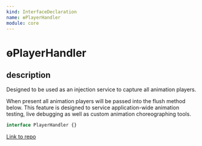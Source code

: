 ```yaml
---
kind: InterfaceDeclaration
name: ɵPlayerHandler
module: core
---
```


# ɵPlayerHandler

## description

Designed to be used as an injection service to capture all animation players.

When present all animation players will be passed into the flush method below.
This feature is designed to service application-wide animation testing, live
debugging as well as custom animation choreographing tools.

```ts
interface PlayerHandler {}
```

[Link to repo](https://github.com/timdeschryver/angular/blob/master/packages/core/src/render3/interfaces/player.ts#L96-L107)
